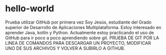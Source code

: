 # hello-world
Prueba utilizar GitHub por primera vez
Soy Jesús, estudiante del Grado superior de Desarrollo de Aplicaciones Multiplataforma. Estoy interesado en aprender Java, kotlin y Python. Actualmente estoy practicando el uso de GitHub para ir poco a poco aprendiendo sobre git.
PRUEBA DE GIT POR LA LINEA DE COMANDOS PARA DESCARGAR UN PROYECTO, MODIFICAR UNO DE SUS ARCHIVOS Y VOLVER A SUBIRLO A GITHUB.
